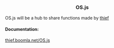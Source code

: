<h3 align='center'> OS.js </h3>

OS.js will be a hub to share functions made by 
<a href="https://github.com/thief-hub" target="_blank">thief</a>

#### Documentation: 

<a href="thief.boomla.net/OS.js" target="_blank">thief.boomla.net/OS.js</a>
